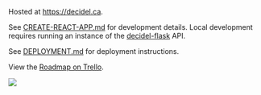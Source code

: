 Hosted at https://decidel.ca.

See [CREATE-REACT-APP.md](CREATE-REACT-APP.md) for development details. Local development requires running an instance
of the  [decidel-flask](https://github.com/jpmunz/devenv) API.

See [DEPLOYMENT.md](DEPLOYMENT.md) for deployment instructions.

View the [Roadmap on Trello](https://trello.com/b/z4REn8Mg/decidel-roadmap).

![](https://github.com/jpmunz/decidel-web/workflows/Build%20and%20Deploy/badge.svg)
